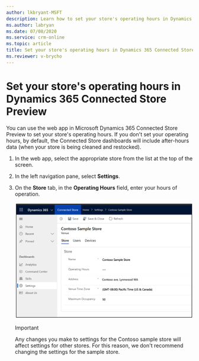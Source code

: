 ```yaml
---
author: lkbryant-MSFT
description: Learn how to set your store's operating hours in Dynamics 365 Connected Store Preview
ms.author: labryan
ms.date: 07/08/2020
ms.service: crm-online
ms.topic: article
title: Set your store's operating hours in Dynamics 365 Connected Store Preview
ms.reviewer: v-brycho
---
```


# Set your store's operating hours in Dynamics 365 Connected Store Preview

You can use the web app in Microsoft Dynamics 365 Connected Store Preview to set your store's operating hours. If you don't set your operating hours, by default, the Connected Store dashboards will include after-hours data (when your store is being cleaned and restocked).

1. In the web app, select the appropriate store from the list at the top of the screen.

2. In the left navigation pane, select **Settings**.

3. On the **Store** tab, in the **Operating Hours** field, enter your hours of operation.

    ![Operating hours field in web app Settings](media/web-app-settings-operating-hours.PNG "Operating hours field in web app Settings")
    
    > [!IMPORTANT]
    > Any changes you make to settings for the Contoso sample store will affect settings for other stores. For this reason, we don't recommend changing the settings for the sample store.
    


